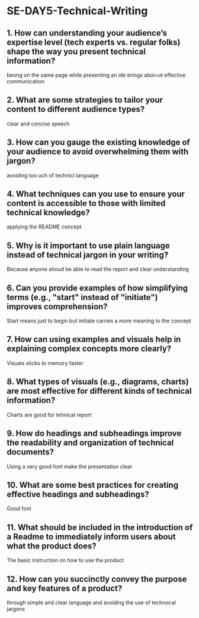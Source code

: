 # SE-DAY5-Technical-Writing
## 1. How can understanding your audience’s expertise level (tech experts vs. regular folks) shape the way you present technical information?
beong on the same page while presenting an ide brings aboi=ut effective communication
## 2. What are some strategies to tailor your content to different audience types?
clear and concise speech 
## 3. How can you gauge the existing knowledge of your audience to avoid overwhelming them with jargon?
avoiding too uch of technicl language
## 4. What techniques can you use to ensure your content is accessible to those with limited technical knowledge?
applying the README concept
## 5. Why is it important to use plain language instead of technical jargon in your writing?
Because anyone shoud be able to read the report and clear understanding
## 6. Can you provide examples of how simplifying terms (e.g., "start" instead of "initiate") improves comprehension?
Start means just to begin but initiate carries a more meaning to the concept
## 7. How can using examples and visuals help in explaining complex concepts more clearly?
Visuals sticks to memory faster
## 8. What types of visuals (e.g., diagrams, charts) are most effective for different kinds of technical information?
Charts are good for tehnical report
## 9. How do headings and subheadings improve the readability and organization of technical documents?
Using a very good font make the presentation clear
## 10. What are some best practices for creating effective headings and subheadings?
Good font
## 11. What should be included in the introduction of a Readme to immediately inform users about what the product does?
The basic instruction on how to use the product
## 12. How can you succinctly convey the purpose and key features of a product?
through simple and clear language and avoiding the use of technocal jargons
